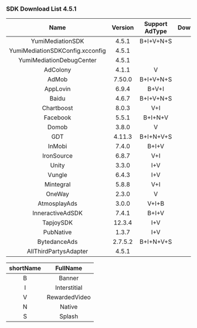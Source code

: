 ### SDK Download List 4.5.1

|    Name     | Version  | Support AdType | DownloadLink | Note |
| :---------: | :------: | :------------: | :----------: | :--: |
|    YumiMediationSDK    |  4.5.1  |    B+I+V+N+S     |   [link](https://adsdk.yumimobi.com/iOS/Archived/4.5.1/YumiMediationSDK-iOS.tar.bz2)   |      |
|        YumiMediationSDKConfig.xcconfig        |  4.5.1  |                | [link](https://adsdk.yumimobi.com/iOS/Archived/YumiMediationSDKConfig.xcconfig) |      |
|    YumiMediationDebugCenter    |  4.5.1  |         |   [link](http://adsdk.yumimobi.com/iOS/Archived/4.5.1/YumiMediationDebugCenter-iOS.tar.bz2)   |      |
|    AdColony    |  4.1.1  |   V      |   [link](https://adsdk.yumimobi.com/iOS/Archived/4.5.1/YumiMediationAdColony.tar.bz2)   |      |
|    AdMob    |  7.50.0  |   B+I+V+N+S      |   [link](https://adsdk.yumimobi.com/iOS/Archived/4.5.1/YumiMediationAdMob.tar.bz2)   |      |
|    AppLovin    |  6.9.4  |   B+V+I      |   [link](https://adsdk.yumimobi.com/iOS/Archived/4.5.1/YumiMediationAppLovin.tar.bz2)   |      |
|    Baidu    |  4.6.7  |   B+I+V+N+S      |   [link](https://adsdk.yumimobi.com/iOS/Archived/4.5.1/YumiMediationBaidu.tar.bz2)   |      |
|    Chartboost    |  8.0.3  |   V+I      |   [link](https://adsdk.yumimobi.com/iOS/Archived/4.5.1/YumiMediationChartboost.tar.bz2)   |      |
|    Facebook    |  5.5.1  |   B+I+N+V      |   [link](https://adsdk.yumimobi.com/iOS/Archived/4.5.1/YumiMediationFacebook.tar.bz2)   |      |
|    Domob    |  3.8.0  |   V      |   [link](https://adsdk.yumimobi.com/iOS/Archived/4.5.1/YumiMediationDomob.tar.bz2)   |      |
|    GDT    |  4.11.3  |   B+I+N+V+S      |   [link](https://adsdk.yumimobi.com/iOS/Archived/4.5.1/YumiMediationGDT.tar.bz2)   |      |
|    InMobi    |  7.4.0  |   B+I+V      |   [link](https://adsdk.yumimobi.com/iOS/Archived/4.5.1/YumiMediationInMobi.tar.bz2)   |      |
|    IronSource    |  6.8.7  |   V+I      |   [link](https://adsdk.yumimobi.com/iOS/Archived/4.5.1/YumiMediationIronSource.tar.bz2)   |      |
|    Unity    |  3.3.0  |   I+V      |   [link](https://adsdk.yumimobi.com/iOS/Archived/4.5.1/YumiMediationUnity.tar.bz2)   |      |
|    Vungle    |  6.4.3  |   I+V      |   [link](https://adsdk.yumimobi.com/iOS/Archived/4.5.1/YumiMediationVungle.tar.bz2)   |      |
|    Mintegral    |  5.8.8  |   V+I      |   [link](https://adsdk.yumimobi.com/iOS/Archived/4.5.1/YumiMediationMintegral.tar.bz2)   |      |
|    OneWay    |  2.3.0  |   V      |   [link](https://adsdk.yumimobi.com/iOS/Archived/4.5.1/YumiMediationOneWay.tar.bz2)   |      |
|    AtmosplayAds    |  3.0.0  |   V+I+B      |   [link](https://adsdk.yumimobi.com/iOS/Archived/4.5.1/YumiMediationAtmosplayAds.tar.bz2)   |      |
|    InneractiveAdSDK    |  7.4.1  |   B+I+V      |   [link](https://adsdk.yumimobi.com/iOS/Archived/4.5.1/YumiMediationInneractiveAdSDK.tar.bz2)   |      |
|    TapjoySDK    |  12.3.4  |   I+V      |   [link](https://adsdk.yumimobi.com/iOS/Archived/4.5.1/YumiMediationTapjoySDK.tar.bz2)   |      |
|    PubNative    |  1.3.7  |   I+V      |   [link](https://adsdk.yumimobi.com/iOS/Archived/4.5.1/YumiMediationPubNative.tar.bz2)   |      |
|    BytedanceAds    |  2.7.5.2  | B+I+N+V+S |   [link](https://adsdk.yumimobi.com/iOS/Archived/4.5.1/YumiMediationBytedance.tar.bz2)   |      |
| AllThirdPartysAdapter | 4.5.1 | | [link](https://adsdk.yumimobi.com/iOS/Archived/4.5.1/allThirdPartys.tar.bz2) | |

| shortName |   FullName   |
| :-------: | :----------: |
|     B     |    Banner    |
|     I     | Interstitial |
|     V     | RewardedVideo|
|     N     |    Native    |
|     S     |    Splash    |
